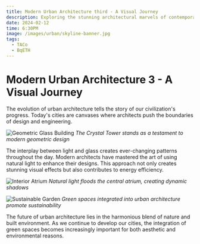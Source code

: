 ```yaml
---
title: Modern Urban Architecture third - A Visual Journey
description: Exploring the stunning architectural marvels of contemporary cities
date: 2024-02-12
time: 6:30PM
image: /images/urban/skyline-banner.jpg
tags:
  - TACo 
  - BqETH
---
```


# Modern Urban Architecture 3 - A Visual Journey

The evolution of urban architecture tells the story of our civilization's progress. Today's cities are canvases where architects push the boundaries of design and engineering.

![Geometric Glass Building](/images/urban/geometric-building.jpg)
*The Crystal Tower stands as a testament to modern geometric design*

The interplay between light and glass creates ever-changing patterns throughout the day. Modern architects have mastered the art of using natural light to enhance their designs. This approach not only creates stunning visual effects but also contributes to energy efficiency.

![Interior Atrium](/images/urban/atrium.jpg)
*Natural light floods the central atrium, creating dynamic shadows*

![Sustainable Garden](/images/urban/roof-garden.jpg)
*Green spaces integrated into urban architecture promote sustainability*

The future of urban architecture lies in the harmonious blend of nature and built environment. As we continue to develop our cities, the integration of green spaces becomes increasingly important for both aesthetic and environmental reasons.